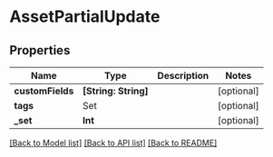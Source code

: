 # AssetPartialUpdate

## Properties

Name | Type | Description | Notes
------------ | ------------- | ------------- | -------------
**customFields** | **[String: String]** |  | [optional] 
**tags** | Set<TagReference> |  | [optional] 
**_set** | **Int** |  | [optional] 

[[Back to Model list]](../#documentation-for-models) [[Back to API list]](../#documentation-for-api-endpoints) [[Back to README]](../)


